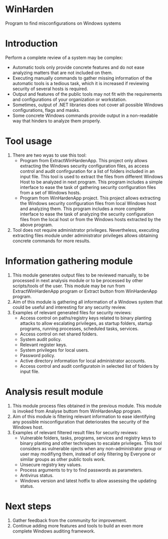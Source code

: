 # WinHarden
Program to find misconfigurations on Windows systems

# Introduction
Perform a complete review of a system may be complex:
  - Automatic tools only provide concrete features and do not ease analyzing matters that are not included on them.
  - Executing manually commands to gather missing information of the automatic tools is a tedious task, which it is increased if reviewing security of several hosts is required.
  - Output and features of the public tools may not fit with the requirements and configurations of your organization or workstation.
  - Sometimes, output of .NET libraries does not cover all possible Windows configurations, flags and masks.
  - Some concrete Windows commands provide output in a non-readable way that hinders to analyze them properly. 

# Tool usage
1. There are two wyas to use this tool:
   - Program from ExtractWinHardenApp. This project only allows extracting the Windows security configuration files, as access control and audit confirguration for a list of folders included in an input file. This tool is used to extract the files from different Windows Host to be analyzed in next program. This program includes a simple interface to ease the task of gathering security configuration files from a set of Windows hosts.
   - Program from WinHardenApp project. This project allows extracting the Windows security configuration files from local Windows host and analyzing them. This program includes a more complete interface to ease the task of analyzing the security configuration files from the local host or from the Windows hosts extracted by the above program.   
2. Tool does not require administrator privileges. Nevertheless, executing extracting files module under administrator privileges allows obtaining concrete commands for more results.

# Information gathering module
1. This module generates output files to be reviewed manually, to be processed in next analysis module or to be processed by other scripts/tools of the user. This module may be run from ExtractWinHardenApp program or Extract button from WinHardenApp program.
2. Aim of this module is gathering all information of a Windows system that could be useful and interesting for any security review.
3. Examples of relevant generated files for security reviews:
   - Access control on paths/registry keys related to binary planting attacks to allow escalating privileges, as startup folders, startup programs, running processes, scheduled tasks, services.
   - Access control on net shared folders.
   - System audit policy.
   - Relevant register keys.
   - System privileges for local users.   
   - Password policy.
   - Active directory information for local administrator accounts.
   - Access control and audit configuratoin in selected list of folders by input file.

# Analysis result module
1. This module process files obtained in the previous module. This module is invoked from Analyse buttom from WinHardenApp program.
2. Aim of this module is filtering relevant information to ease identifying any possible misconfiguration that deteriorates the security of the Windows host.
3. Examples of relevant filtered result files for security reviews:
   - Vulnerable folders, tasks, programs, services and registry keys to binary planting and other techniques to escalate privileges. This tool considers as vulnerable ojects when any non-administrator group or user may modifiyng them, instead of only filtering by Everyone or similar groups as other public tools work.
   - Unsecure registry key values.
   - Process arguments to try to find passwords as parameters.
   - Antivirus status.
   - Windows version and latest hotfix to allow assessing the updating status.

# Next steps
1. Gather feedback from the community for improvement.
2. Continue adding more features and tools to build an even more complete Windows auditing framework.
